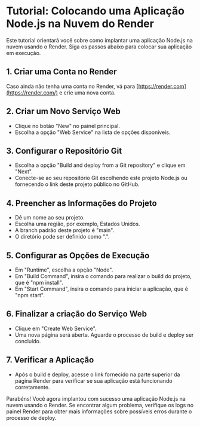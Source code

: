 Tutorial: Colocando uma Aplicação Node.js na Nuvem do Render
============================================================

Este tutorial orientará você sobre como implantar uma aplicação Node.js na nuvem usando o Render. Siga os passos abaixo para colocar sua aplicação em execução.

1\. Criar uma Conta no Render
-----------------------------

Caso ainda não tenha uma conta no Render, vá para [https://render.com](https://render.com/) e crie uma nova conta.

2\. Criar um Novo Serviço Web
-----------------------------

-   Clique no botão "New" no painel principal.
-   Escolha a opção "Web Service" na lista de opções disponíveis.

3\. Configurar o Repositório Git
--------------------------------

-   Escolha a opção "Build and deploy from a Git repository" e clique em "Next".
-   Conecte-se ao seu repositório Git escolhendo este projeto Node.js ou fornecendo o link deste projeto público no GitHub.

4\. Preencher as Informações do Projeto
---------------------------------------

-   Dê um nome ao seu projeto.
-   Escolha uma região, por exemplo, Estados Unidos.
-   A branch padrão deste projeto é "main".
-   O diretório pode ser definido como ".".

5\. Configurar as Opções de Execução
------------------------------------

-   Em "Runtime", escolha a opção "Node".
-   Em "Build Command", insira o comando para realizar o build do projeto, que é "npm install".
-   Em "Start Command", insira o comando para iniciar a aplicação, que é "npm start".

6\. Finalizar a criação do Serviço Web
-----------------------

-   Clique em "Create Web Service".
-   Uma nova página será aberta. Aguarde o processo de build e deploy ser concluído.

7\. Verificar a Aplicação
-------------------------

-   Após o build e deploy, acesse o link fornecido na parte superior da página Render para verificar se sua aplicação está funcionando corretamente.

Parabéns! Você agora implantou com sucesso uma aplicação Node.js na nuvem usando o Render. Se encontrar algum problema, verifique os logs no painel Render para obter mais informações sobre possíveis erros durante o processo de deploy.
